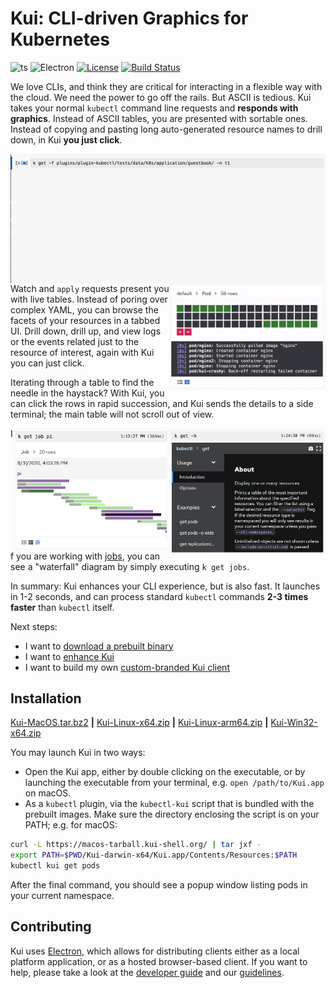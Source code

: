 # Kui: CLI-driven Graphics for Kubernetes

![ts](https://flat.badgen.net/badge/-/TypeScript?icon=typescript&label&labelColor=blue&color=555555)
![Electron](https://flat.badgen.net/badge/Electron/10/orange)
[![License](https://img.shields.io/badge/license-Apache%202.0-blue.svg?style=flat-square)](https://opensource.org/licenses/Apache-2.0)
[![Build Status](https://img.shields.io/travis/IBM/kui/master?style=flat-square)](https://travis-ci.com/IBM/kui)

We love CLIs, and think they are critical for interacting in a
flexible way with the cloud. We need the power to go off the
rails. But ASCII is tedious. Kui takes your normal `kubectl` command
line requests and **responds with graphics**. Instead of ASCII tables,
you are presented with sortable ones. Instead of copying and pasting
long auto-generated resource names to drill down, in Kui **you just
click**.

<img width="600" align="right" src="docs/readme/images/kui-experience.gif">
<img width="250" align="right" src="docs/readme/images/grid-watch.gif">

Watch and `apply` requests present you with live tables. Instead of
poring over complex YAML, you can browse the facets of your resources
in a tabbed UI. Drill down, drill up, and view logs or the events
related just to the resource of interest, again with Kui you can just
click.

Iterating through a table to find the needle in the haystack? With
Kui, you can click the rows in rapid succession, and Kui sends the
details to a side terminal; the main table will not scroll out of view.

<img width="250" align="right" src="docs/readme/images/usage.png">
<img width="250" align="right" src="docs/readme/images/sequence-diagram.png">

If you are working with [jobs](https://kubernetes.io/docs/concepts/workloads/controllers/job/),
you can see a "waterfall" diagram by simply executing `k get jobs`.

In summary: Kui enhances your CLI experience, but is also fast. It
launches in 1-2 seconds, and can process standard `kubectl` commands
**2-3 times faster** than `kubectl` itself.

Next steps:

- I want to [download a prebuilt binary](#installation)
- I want to [enhance Kui](#contributing)
- I want to build my own [custom-branded Kui client](https://github.com/IBM/kui/wiki/5.-How-to-Customize-Your-Client)

## Installation

[Kui-MacOS.tar.bz2](https://macos-tarball.kui-shell.org) **|** [Kui-Linux-x64.zip](https://linux-zip.kui-shell.org) **|** [Kui-Linux-arm64.zip](https://linux-arm64-zip.kui-shell.org) **|** [Kui-Win32-x64.zip](https://win32-zip.kui-shell.org)

You may launch Kui in two ways:

- Open the Kui app, either by double clicking on the executable, or by launching the executable from your terminal, e.g. `open /path/to/Kui.app` on macOS.
- As a `kubectl` plugin, via the `kubectl-kui` script that is bundled with the prebuilt images. Make sure the directory enclosing the script is on your PATH; e.g. for macOS:

```bash
curl -L https://macos-tarball.kui-shell.org/ | tar jxf -
export PATH=$PWD/Kui-darwin-x64/Kui.app/Contents/Resources:$PATH
kubectl kui get pods
```

After the final command, you should see a popup window listing pods in
your current namespace.

## Contributing

Kui uses [Electron](https://electronjs.org), which allows for
distributing clients either as a local platform application, or as a
hosted browser-based client. If you want to help, please take a look
at the [developer guide](https://github.com/IBM/kui/wiki) and our
[guidelines](CONTRIBUTING.md).
